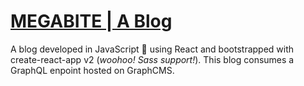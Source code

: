 # [MEGABITE | A Blog](https://personal-blog-2c3b8.firebaseapp.com/)
A blog developed in JavaScript 💛 using React and bootstrapped with create-react-app v2 (*woohoo! Sass support!*). This blog consumes a GraphQL enpoint hosted on GraphCMS.

